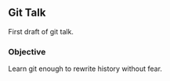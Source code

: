 Git Talk
--------

First draft of git talk.

### Objective

Learn git enough to rewrite history without fear.